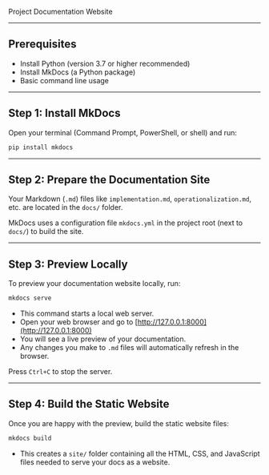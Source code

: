 Project Documentation Website

---

## Prerequisites

- Install Python (version 3.7 or higher recommended)
- Install MkDocs (a Python package)
- Basic command line usage

---

## Step 1: Install MkDocs

Open your terminal (Command Prompt, PowerShell, or shell) and run:

```bash
pip install mkdocs
````

---

## Step 2: Prepare the Documentation Site

Your Markdown (`.md`) files like `implementation.md`, `operationalization.md`, etc. are located in the `docs/` folder.

MkDocs uses a configuration file `mkdocs.yml` in the project root (next to `docs/`) to build the site.

---

## Step 3: Preview Locally

To preview your documentation website locally, run:

```bash
mkdocs serve
```

* This command starts a local web server.
* Open your web browser and go to [http://127.0.0.1:8000](http://127.0.0.1:8000)
* You will see a live preview of your documentation.
* Any changes you make to `.md` files will automatically refresh in the browser.

Press `Ctrl+C` to stop the server.

---

## Step 4: Build the Static Website

Once you are happy with the preview, build the static website files:

```bash
mkdocs build
```

* This creates a `site/` folder containing all the HTML, CSS, and JavaScript files needed to serve your docs as a website.





